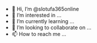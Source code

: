 - 👋 Hi, I’m @slotufa365online
- 👀 I’m interested in ...
- 🌱 I’m currently learning ...
- 💞️ I’m looking to collaborate on ...
- 📫 How to reach me ...

<!---
slotufa365online/slotufa365online is a ✨ special ✨ repository because its `README.md` (this file) appears on your GitHub profile.
You can click the Preview link to take a look at your changes.
--->
